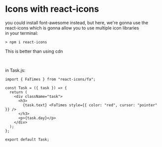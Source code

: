 # Icons with react-icons

you could install font-awesome instead, but here, we're gonna use the react-icons which is gonna allow you to use multiple icon libraries
<br>
in your terminal:

```
> npm i react-icons
```

This is better than using cdn

<br>

in Task.js:

```
import { FaTimes } from "react-icons/fa";

const Task = ({ task }) => {
  return (
    <div className="task">
      <h3>
        {task.text} <FaTimes style={{ color: "red", cursor: "pointer" }} />
      </h3>
      <p>{task.day}</p>
    </div>
  );
};

export default Task;
```
